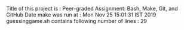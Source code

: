 Title of this project is : Peer-graded Assignment: Bash, Make, Git, and GitHub
Date make was run at : 
Mon Nov 25 15:01:31 IST 2019
guessinggame.sh contains following number of lines : 
      29
